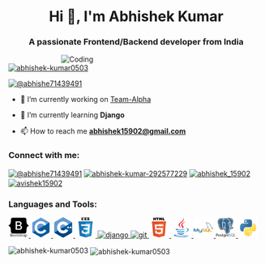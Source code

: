 
<h1 align="center">Hi 👋, I'm Abhishek Kumar</h1>
<h3 align="center">A passionate Frontend/Backend developer from India</h3>
<img align="right" alt="Coding" width="400" src="https://cdn.dribbble.com/users/1162077/screenshots/3848914/programmer.gif">

<p align="left"> <a href="https://github.com/ryo-ma/github-profile-trophy"><img src="https://github-profile-trophy.vercel.app/?username=abhishek-kumar0503" alt="abhishek-kumar0503" /></a> </p>

<p align="left"> <a href="https://twitter.com/@abhishe71439491" target="blank"><img src="https://img.shields.io/twitter/follow/@abhishe71439491?logo=twitter&style=for-the-badge" alt="@abhishe71439491" /></a> </p>

- 🔭 I’m currently working on [Team-Alpha](https://github.com/csvinay/team-alpha)

- 🌱 I’m currently learning **Django**

- 📫 How to reach me **abhishek15902@gmail.com**

<h3 align="left">Connect with me:</h3>
<p align="left">
<a href="https://twitter.com/@abhishe71439491" target="blank"><img align="center" src="https://raw.githubusercontent.com/rahuldkjain/github-profile-readme-generator/master/src/images/icons/Social/twitter.svg" alt="@abhishe71439491" height="30" width="40" /></a>
<a href="https://linkedin.com/in/abhishek-kumar-292577229" target="blank"><img align="center" src="https://raw.githubusercontent.com/rahuldkjain/github-profile-readme-generator/master/src/images/icons/Social/linked-in-alt.svg" alt="abhishek-kumar-292577229" height="30" width="40" /></a>
<a href="https://www.codechef.com/users/abhishek_15902" target="blank"><img align="center" src="https://cdn.jsdelivr.net/npm/simple-icons@3.1.0/icons/codechef.svg" alt="abhishek_15902" height="30" width="40" /></a>
<a href="https://www.hackerrank.com/avishek15902" target="blank"><img align="center" src="https://raw.githubusercontent.com/rahuldkjain/github-profile-readme-generator/master/src/images/icons/Social/hackerrank.svg" alt="avishek15902" height="30" width="40" /></a>
</p>

<h3 align="left">Languages and Tools:</h3>
<p align="left"> <a href="https://getbootstrap.com" target="_blank" rel="noreferrer"> <img src="https://raw.githubusercontent.com/devicons/devicon/master/icons/bootstrap/bootstrap-plain-wordmark.svg" alt="bootstrap" width="40" height="40"/> </a> <a href="https://www.cprogramming.com/" target="_blank" rel="noreferrer"> <img src="https://raw.githubusercontent.com/devicons/devicon/master/icons/c/c-original.svg" alt="c" width="40" height="40"/> </a> <a href="https://www.w3schools.com/cpp/" target="_blank" rel="noreferrer"> <img src="https://raw.githubusercontent.com/devicons/devicon/master/icons/cplusplus/cplusplus-original.svg" alt="cplusplus" width="40" height="40"/> </a> <a href="https://www.w3schools.com/css/" target="_blank" rel="noreferrer"> <img src="https://raw.githubusercontent.com/devicons/devicon/master/icons/css3/css3-original-wordmark.svg" alt="css3" width="40" height="40"/> </a> <a href="https://www.djangoproject.com/" target="_blank" rel="noreferrer"> <img src="https://cdn.worldvectorlogo.com/logos/django.svg" alt="django" width="40" height="40"/> </a> <a href="https://git-scm.com/" target="_blank" rel="noreferrer"> <img src="https://www.vectorlogo.zone/logos/git-scm/git-scm-icon.svg" alt="git" width="40" height="40"/> </a> <a href="https://www.w3.org/html/" target="_blank" rel="noreferrer"> <img src="https://raw.githubusercontent.com/devicons/devicon/master/icons/html5/html5-original-wordmark.svg" alt="html5" width="40" height="40"/> </a> <a href="https://www.java.com" target="_blank" rel="noreferrer"> <img src="https://raw.githubusercontent.com/devicons/devicon/master/icons/java/java-original.svg" alt="java" width="40" height="40"/> </a> <a href="https://www.mysql.com/" target="_blank" rel="noreferrer"> <img src="https://raw.githubusercontent.com/devicons/devicon/master/icons/mysql/mysql-original-wordmark.svg" alt="mysql" width="40" height="40"/> </a> <a href="https://www.postgresql.org" target="_blank" rel="noreferrer"> <img src="https://raw.githubusercontent.com/devicons/devicon/master/icons/postgresql/postgresql-original-wordmark.svg" alt="postgresql" width="40" height="40"/> </a> <a href="https://www.python.org" target="_blank" rel="noreferrer"> <img src="https://raw.githubusercontent.com/devicons/devicon/master/icons/python/python-original.svg" alt="python" width="40" height="40"/> </a> </p>

<p><img align="left" src="https://github-readme-stats.vercel.app/api/top-langs?username=abhishek-kumar0503&show_icons=true&locale=en&layout=compact" alt="abhishek-kumar0503" /></p>

<p>&nbsp;<img align="center" src="https://github-readme-stats.vercel.app/api?username=abhishek-kumar0503&show_icons=true&locale=en" alt="abhishek-kumar0503" /></p>

